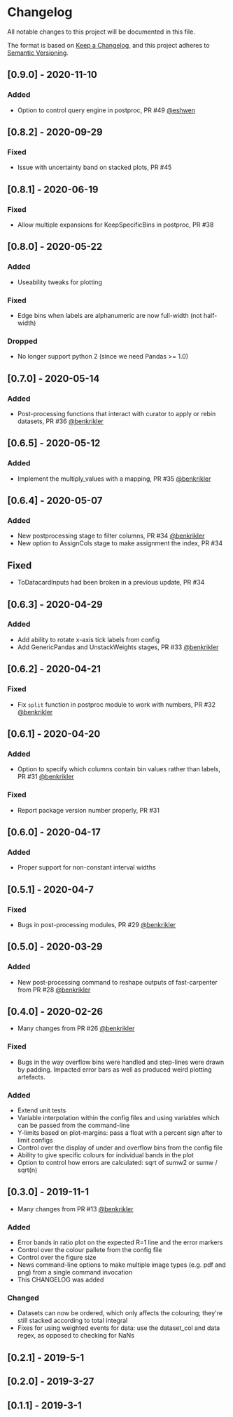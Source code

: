 # Changelog
All notable changes to this project will be documented in this file.

The format is based on [Keep a Changelog](https://keepachangelog.com/en/1.0.0/),
and this project adheres to [Semantic Versioning](https://semver.org/spec/v2.0.0.html).

## [0.9.0] - 2020-11-10
### Added
- Option to control query engine in postproc, PR #49 [@eshwen](https://github.com/eshwen)

## [0.8.2] - 2020-09-29
### Fixed
- Issue with uncertainty band on stacked plots, PR #45

## [0.8.1] - 2020-06-19
### Fixed
- Allow multiple expansions for KeepSpecificBins in postproc, PR #38

## [0.8.0] - 2020-05-22
### Added
- Useability tweaks for plotting

### Fixed
- Edge bins when labels are alphanumeric are now full-width (not half-width)

### Dropped
- No longer support python 2 (since we need Pandas >= 1.0)

## [0.7.0] - 2020-05-14
### Added
- Post-processing functions that interact with curator to apply or rebin datasets, PR #36 [@benkrikler](https://github.com/benkrikler)

## [0.6.5] - 2020-05-12
### Added
- Implement the multiply_values with a mapping, PR #35 [@benkrikler](https://github.com/benkrikler)

## [0.6.4] - 2020-05-07
### Added
- New postprocessing stage to filter columns, PR #34 [@benkrikler](https://github.com/benkrikler)
- New option to AssignCols stage to make assignment the index, PR #34

## Fixed
- ToDatacardInputs had been broken in a previous update, PR #34

## [0.6.3] - 2020-04-29
### Added
- Add ability to rotate x-axis tick labels from config
- Add GenericPandas and UnstackWeights stages, PR #33 [@benkrikler](https://github.com/benkrikler)

## [0.6.2] - 2020-04-21
### Fixed
- Fix `split` function in postproc module to work with numbers, PR #32 [@benkrikler](github.com/benkrikler)

## [0.6.1] - 2020-04-20
### Added
- Option to specify which columns contain bin values rather than labels, PR #31 [@benkrikler](github.com/benkrikler)

### Fixed
- Report package version number properly, PR #31

## [0.6.0] - 2020-04-17
### Added
- Proper support for non-constant interval widths

## [0.5.1] - 2020-04-7
### Fixed
- Bugs in post-processing modules, PR #29 [@benkrikler](github.com/benkrikler)

## [0.5.0] - 2020-03-29
### Added
- New post-processing command to reshape outputs of fast-carpenter from PR #28 [@benkrikler](github.com/benkrikler)

## [0.4.0] - 2020-02-26
- Many changes from PR #26 [@benkrikler](github.com/benkrikler)

### Fixed
- Bugs in the way overflow bins were handled and step-lines were drawn by padding. Impacted error bars as well as produced weird plotting artefacts.

### Added 
- Extend unit tests
- Variable interpolation within the config files and using variables which can be passed from the command-line
- Y-limits based on plot-margins: pass a float with a percent sign after to limit configs
- Control over the display of under and overflow bins from the config file
- Ability to give specific colours for individual bands in the plot
- Option to control how errors are calculated: sqrt of sumw2 or sumw / sqrt(n)

## [0.3.0] - 2019-11-1
- Many changes from PR #13 [@benkrikler](github.com/benkrikler)
### Added 
- Error bands in ratio plot on the expected R=1 line and the error markers
- Control over the colour pallete from the config file
- Control over the figure size
- News command-line options to make multiple image types (e.g. pdf and png) from a single command invocation
- This CHANGELOG was added

### Changed
- Datasets can now be ordered, which only affects the colouring; they're still stacked according to total integral
- Fixes for using weighted events for data: use the dataset_col and data regex, as opposed to checking for NaNs

## [0.2.1] - 2019-5-1
## [0.2.0] - 2019-3-27
## [0.1.1] - 2019-3-1
